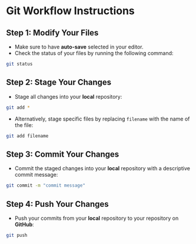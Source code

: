 # Git Workflow Instructions

## Step 1: Modify Your Files
- Make sure to have **auto-save** selected in your editor.
- Check the status of your files by running the following command:

```bash
git status
```

## Step 2: Stage Your Changes
- Stage all changes into your **local** repository:

```bash
git add *
```

- Alternatively, stage specific files by replacing `filename` with the name of the file:

```bash
git add filename
```

## Step 3: Commit Your Changes
- Commit the staged changes into your **local** repository with a descriptive commit message:

```bash
git commit -m "commit message"
```

## Step 4: Push Your Changes
- Push your commits from your **local** repository to your repository on **GitHub**:

```bash
git push
```
